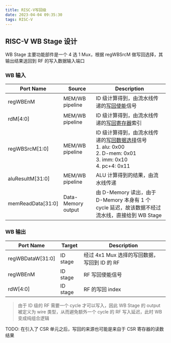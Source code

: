 ```yaml
---
title: RISC-V写回级
date: 2023-04-04 09:35:30
tags: RISC-V
---
```


## RISC-V WB Stage 设计

<!--more-->

WB Stage 主要功能部件是一个 4 选 1 Mux，根据 regWBSrcM 做写回选择，其输出结果送回到 RF 的写入数据输入端口

### WB 输入

| Port Name         | Source             | Description                                                                                                                     |
| ----------------- | ------------------ | ------------------------------------------------------------------------------------------------------------------------------- |
| regWBEnM          | MEM/WB pipeline    | ID 级计算得到，由流水线传递的<u>写回使能</u>信号                                                                                |
| rdM[4:0]          | MEM/WB pipeline    | ID 级计算得到，由流水线传递的<u>写回寄存器</u>索引                                                                              |
| regWBSrcM[1:0]    | MEM/WB pipeline    | ID 级计算得到，由流水线传递的<u>写回数据选择</u>信号<br/>1. alu: 0x00<br/>2. D-mem: 0x01<br/>3. imm: 0x10<br>4. pc+4: 0x11<br/> |
| aluResultM[31:0]  | MEM/WB pipeline    | ALU 计算得到的结果，由流水线传递                                                                                                |
| memReadData[31:0] | Data-Memory output | 由 D-Memory 读出，由于 D-Memory 本身有 1 个 cycle 延迟，故该数据不经过流水线，直接给到 WB Stage                                 |

### WB 输出

| Port Name        | Target   | Description                                  |
| ---------------- | -------- | -------------------------------------------- |
| regWBDataW[31:0] | ID stage | 经过 4x1 Mux 选择的写回数据，写回到 ID 的 RF |
| regWBEnM         | ID stage | RF 写回使能信号                              |
| rdW[4:0]         | ID stage | RF 的写回 index                              |

> 由于 ID 级的 RF 需要一个 cycle 才可以写入，因此 WB Stage 的 output 被定义为 wire 类型，从而避免额外一个 cycle 的 RF 写入延迟，此时 WB 变成纯组合逻辑

TODO: 在引入了 CSR 单元之后，写回的来源也可能是来自于 CSR 寄存器的读数结果
